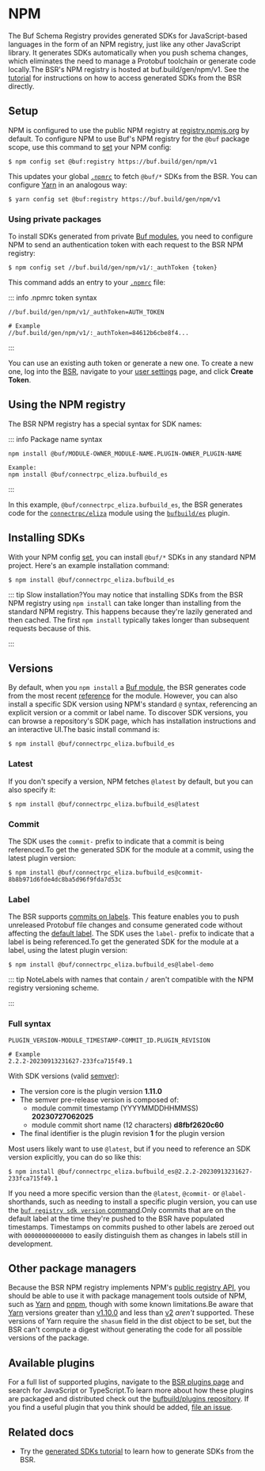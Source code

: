 # NPM

The Buf Schema Registry provides generated SDKs for JavaScript-based languages in the form of an NPM registry, just like any other JavaScript library. It generates SDKs automatically when you push schema changes, which eliminates the need to manage a Protobuf toolchain or generate code locally.The BSR's NPM registry is hosted at buf.build/gen/npm/v1. See the [tutorial](../tutorial/) for instructions on how to access generated SDKs from the BSR directly.

## Setup

NPM is configured to use the public NPM registry at [registry.npmjs.org](https://registry.npmjs.org) by default. To configure NPM to use Buf's NPM registry for the `@buf` package scope, use this command to [set](https://docs.npmjs.com/cli/v8/commands/npm-config#set) your NPM config:

```console
$ npm config set @buf:registry https://buf.build/gen/npm/v1
```

This updates your global [`.npmrc`](https://docs.npmjs.com/cli/v8/configuring-npm/npmrc) to fetch `@buf/*` SDKs from the BSR. You can configure [Yarn](https://yarnpkg.com) in an analogous way:

```console
$ yarn config set @buf:registry https://buf.build/gen/npm/v1
```

### Using private packages

To install SDKs generated from private [Buf modules](../../../concepts/modules-workspaces/), you need to configure NPM to send an authentication token with each request to the BSR NPM registry:

```console
$ npm config set //buf.build/gen/npm/v1/:_authToken {token}
```

This command adds an entry to your [`.npmrc`](https://docs.npmjs.com/cli/v8/configuring-npm/npmrc) file:

::: info .npmrc token syntax

```console
//buf.build/gen/npm/v1/_authToken=AUTH_TOKEN

# Example
//buf.build/gen/npm/v1/:_authToken=84612b6cbe8f4...
```

:::

You can use an existing auth token or generate a new one. To create a new one, log into the [BSR](../../), navigate to your [user settings](https://buf.build/settings/user) page, and click **Create Token**.

## Using the NPM registry

The BSR NPM registry has a special syntax for SDK names:

::: info Package name syntax

```console
npm install @buf/MODULE-OWNER_MODULE-NAME.PLUGIN-OWNER_PLUGIN-NAME

Example:
npm install @buf/connectrpc_eliza.bufbuild_es
```

:::

In this example, `@buf/connectrpc_eliza.bufbuild_es`, the BSR generates code for the [`connectrpc/eliza`](https://buf.build/connectrpc/eliza) module using the [`bufbuild/es`](https://buf.build/bufbuild/es) plugin.

## Installing SDKs

With your NPM config [set](#setup), you can install `@buf/*` SDKs in any standard NPM project. Here's an example installation command:

```console
$ npm install @buf/connectrpc_eliza.bufbuild_es
```

::: tip Slow installation?You may notice that installing SDKs from the BSR NPM registry using `npm install` can take longer than installing from the standard NPM registry. This happens because they're lazily generated and then cached. The first `npm install` typically takes longer than subsequent requests because of this.

:::

## Versions

By default, when you `npm install` a [Buf module](../../../concepts/modules-workspaces/), the BSR generates code from the most recent [reference](../../../concepts/modules-workspaces/#referencing-a-module) for the module. However, you can also install a specific SDK version using NPM's standard `@` syntax, referencing an explicit version or a commit or label name. To discover SDK versions, you can browse a repository's SDK page, which has installation instructions and an interactive UI.The basic install command is:

```console
$ npm install @buf/connectrpc_eliza.bufbuild_es
```

### Latest

If you don't specify a version, NPM fetches `@latest` by default, but you can also specify it:

```console
$ npm install @buf/connectrpc_eliza.bufbuild_es@latest
```

### Commit

The SDK uses the `commit-` prefix to indicate that a commit is being referenced.To get the generated SDK for the module at a commit, using the latest plugin version:

```console
$ npm install @buf/connectrpc_eliza.bufbuild_es@commit-8b8b971d6fde4dc8ba5d96f9fda7d53c
```

### Label

The BSR supports [commits on labels](../../../concepts/modules-workspaces/#referencing-a-module). This feature enables you to push unreleased Protobuf file changes and consume generated code without affecting the [default label](../../../concepts/repositories/#default-label). The SDK uses the `label-` prefix to indicate that a label is being referenced.To get the generated SDK for the module at a label, using the latest plugin version:

```console
$ npm install @buf/connectrpc_eliza.bufbuild_es@label-demo
```

::: tip NoteLabels with names that contain `/` aren't compatible with the NPM registry versioning scheme.

:::

### Full syntax

```console
PLUGIN_VERSION-MODULE_TIMESTAMP-COMMIT_ID.PLUGIN_REVISION

# Example
2.2.2-20230913231627-233fca715f49.1
```

With SDK versions (valid [semver](https://semver.org)):

- The version core is the plugin version **1.11.0**
- The semver pre-release version is composed of:
  - module commit timestamp (YYYYMMDDHHMMSS) **20230727062025**
  - module commit short name (12 characters) **d8fbf2620c60**
- The final identifier is the plugin revision **1** for the plugin version

Most users likely want to use `@latest`, but if you need to reference an SDK version explicitly, you can do so like this:

```console
$ npm install @buf/connectrpc_eliza.bufbuild_es@2.2.2-20230913231627-233fca715f49.1
```

If you need a more specific version than the `@latest`, `@commit-` or `@label-` shorthands, such as needing to install a specific plugin version, you can use the [`buf registry sdk version` command](../../../reference/cli/buf/registry/sdk/version/).Only commits that are on the default label at the time they're pushed to the BSR have populated timestamps. Timestamps on commits pushed to other labels are zeroed out with `00000000000000` to easily distinguish them as changes in labels still in development.

## Other package managers

Because the BSR NPM registry implements NPM's [public registry API](https://github.com/npm/registry/blob/master/docs/REGISTRY-API.md), you should be able to use it with package management tools outside of NPM, such as [Yarn](https://yarnpkg.com) and [pnpm](https://pnpm.io), though with some known limitations.Be aware that [Yarn](https://yarnpkg.com) versions greater than [v1.10.0](https://github.com/yarnpkg/yarn/releases/tag/v1.10.0) and less than [v2](https://github.com/yarnpkg/berry) _aren't_ supported. These versions of Yarn require the `shasum` field in the dist object to be set, but the BSR can't compute a digest without generating the code for all possible versions of the package.

## Available plugins

For a full list of supported plugins, navigate to the [BSR plugins page](https://buf.build/plugins) and search for JavaScript or TypeScript.To learn more about how these plugins are packaged and distributed check out the [bufbuild/plugins repository](https://github.com/bufbuild/plugins). If you find a useful plugin that you think should be added, [file an issue](https://github.com/bufbuild/plugins/issues/new/choose).

## Related docs

- Try the [generated SDKs tutorial](../tutorial/) to learn how to generate SDKs from the BSR.
